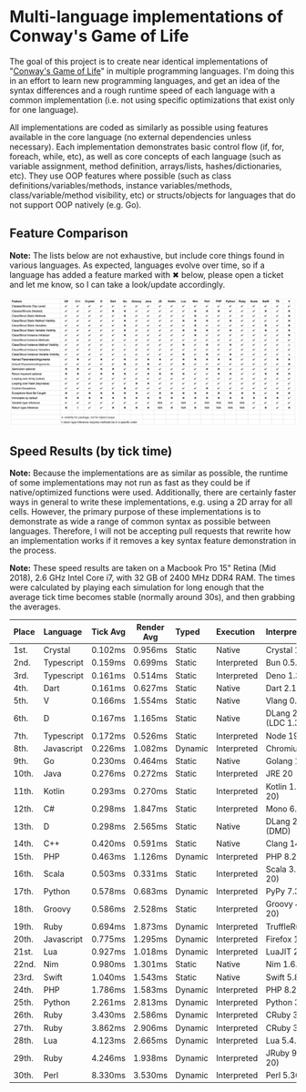 # Multi-language implementations of Conway's Game of Life

The goal of this project is to create near identical implementations of "[Conway's Game of Life](http://en.wikipedia.org/wiki/Conway's_Game_of_Life)" in multiple programming languages. I'm doing this in an effort to learn new programming languages, and get an idea of the syntax differences and a rough runtime speed of each language with a common implementation (i.e. not using specific optimizations that exist only for one language).

All implementations are coded as similarly as possible using features available in the core language (no external dependencies unless necessary). Each implementation demonstrates basic control flow (if, for, foreach, while, etc), as well as core concepts of each language (such as variable assignment, method definition, arrays/lists, hashes/dictionaries, etc). They use OOP features where possible (such as class definitions/variables/methods, instance variables/methods, class/variable/method visibility, etc) or structs/objects for languages that do not support OOP natively (e.g. Go).

## Feature Comparison

**Note:** The lists below are not exhaustive, but include core things found in various languages. As expected, languages evolve over time, so if a language has added a feature marked with ✖ below, please open a ticket and let me know, so I can take a look/update accordingly.

![Feature Comparison Spreadsheet](/features.png)

## Speed Results (by tick time)

**Note:** Because the implementations are as similar as possible, the runtime of some implementations may not run as fast as they could be if native/optimized functions were used. Additionally, there are certainly faster ways in general to write these implementations, e.g. using a 2D array for all cells. However, the primary purpose of these implementations is to demonstrate as wide a range of common syntax as possible between languages. Therefore, I will not be accepting pull requests that rewrite how an implementation works if it removes a key syntax feature demonstration in the process.

**Note:** These speed results are taken on a Macbook Pro 15" Retina (Mid 2018), 2.6 GHz Intel Core i7, with 32 GB of 2400 MHz DDR4 RAM. The times were calculated by playing each simulation for long enough that the average tick time becomes stable (normally around 30s), and then grabbing the averages.

| Place | Language   | Tick Avg | Render Avg | Typed   | Execution   | Interpreter/Runtime        |
| :---- | :--------- | :------: | :--------: | :------ | :---------- | :------------------------- |
| 1st.  | Crystal    | 0.102ms  |  0.956ms   | Static  | Native      | Crystal 1.7.2              |
| 2nd.  | Typescript | 0.159ms  |  0.699ms   | Static  | Interpreted | Bun 0.5.6                  |
| 3rd.  | Typescript | 0.161ms  |  0.514ms   | Static  | Interpreted | Deno 1.31.1                |
| 4th.  | Dart       | 0.161ms  |  0.627ms   | Static  | Native      | Dart 2.19.0                |
| 5th.  | V          | 0.166ms  |  1.554ms   | Static  | Native      | Vlang 0.3.3                |
| 6th.  | D          | 0.167ms  |  1.165ms   | Static  | Native      | DLang 2.102.2 (LDC 1.32.0) |
| 7th.  | Typescript | 0.172ms  |  0.526ms   | Static  | Interpreted | Node 19.6.1                |
| 8th.  | Javascript | 0.226ms  |  1.082ms   | Dynamic | Interpreted | Chromium 110               |
| 9th.  | Go         | 0.230ms  |  0.464ms   | Static  | Native      | Golang 1.20.3              |
| 10th. | Java       | 0.276ms  |  0.272ms   | Static  | Interpreted | JRE 20                     |
| 11th. | Kotlin     | 0.293ms  |  0.270ms   | Static  | Interpreted | Kotlin 1.8.21 (JRE 20)     |
| 12th. | C#         | 0.298ms  |  1.847ms   | Static  | Interpreted | Mono 6.12.0.182            |
| 13th. | D          | 0.298ms  |  2.565ms   | Static  | Native      | DLang 2.103.0 (DMD)        |
| 14th. | C++        | 0.420ms  |  0.591ms   | Static  | Native      | Clang 14.0.3               |
| 15th. | PHP        | 0.463ms  |  1.126ms   | Dynamic | Interpreted | PHP 8.2.5 (w/JIT)          |
| 16th. | Scala      | 0.503ms  |  0.331ms   | Static  | Interpreted | Scala 3.2.2 (JRE 20)       |
| 17th. | Python     | 0.578ms  |  0.683ms   | Dynamic | Interpreted | PyPy 7.3.9                 |
| 18th. | Groovy     | 0.586ms  |  2.528ms   | Static  | Interpreted | Groovy 4.0.11 (JRE 20)     |
| 19th. | Ruby       | 0.694ms  |  1.873ms   | Dynamic | Interpreted | TruffleRuby 22.3.1         |
| 20th. | Javascript | 0.775ms  |  1.295ms   | Dynamic | Interpreted | Firefox 110.0              |
| 21st. | Lua        | 0.927ms  |  1.018ms   | Dynamic | Interpreted | LuaJIT 2.1.0-beta3         |
| 22nd. | Nim        | 0.980ms  |  1.301ms   | Static  | Native      | Nim 1.6.12                 |
| 23rd. | Swift      | 1.040ms  |  1.543ms   | Static  | Native      | Swift 5.8.0                |
| 24th. | PHP        | 1.786ms  |  1.583ms   | Dynamic | Interpreted | PHP 8.2.5                  |
| 25th. | Python     | 2.261ms  |  2.813ms   | Dynamic | Interpreted | Python 3.11.2              |
| 26th. | Ruby       | 3.430ms  |  2.586ms   | Dynamic | Interpreted | CRuby 3.2.1 (w/JIT)        |
| 27th. | Ruby       | 3.862ms  |  2.906ms   | Dynamic | Interpreted | CRuby 3.2.1                |
| 28th. | Lua        | 4.123ms  |  2.665ms   | Dynamic | Interpreted | Lua 5.4.4                  |
| 29th. | Ruby       | 4.246ms  |  1.938ms   | Dynamic | Interpreted | JRuby 9.4.1.0 (JRE 20)     |
| 30th. | Perl       | 8.330ms  |  3.530ms   | Dynamic | Interpreted | Perl 5.36.0                |
